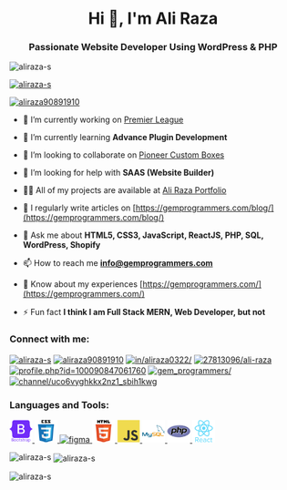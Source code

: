 <h1 align="center">Hi 👋, I'm Ali Raza</h1>
<h3 align="center">Passionate Website Developer Using WordPress & PHP</h3>

<p align="left"> <img src="https://komarev.com/ghpvc/?username=aliraza-s&label=Profile%20views&color=0e75b6&style=flat" alt="aliraza-s" /> </p>

<p align="left"> <a href="https://github.com/ryo-ma/github-profile-trophy"><img src="https://github-profile-trophy.vercel.app/?username=aliraza-s" alt="aliraza-s" /></a> </p>

<p align="left"> <a href="https://twitter.com/aliraza90891910" target="blank"><img src="https://img.shields.io/twitter/follow/aliraza90891910?logo=twitter&style=for-the-badge" alt="aliraza90891910" /></a> </p>

- 🔭 I’m currently working on [Premier League](https://premierleague.com.co/)

- 🌱 I’m currently learning **Advance Plugin Development**

- 👯 I’m looking to collaborate on [Pioneer Custom Boxes](https://www.pioneercustomboxes.com/)

- 🤝 I’m looking for help with **SAAS (Website Builder)**

- 👨‍💻 All of my projects are available at [Ali Raza Portfolio](https://alirazafreelancer.com/)

- 📝 I regularly write articles on [https://gemprogrammers.com/blog/](https://gemprogrammers.com/blog/)

- 💬 Ask me about **HTML5, CSS3, JavaScript, ReactJS, PHP, SQL, WordPress, Shopify**

- 📫 How to reach me **info@gemprogrammers.com**

- 📄 Know about my experiences [https://gemprogrammers.com/](https://gemprogrammers.com/)

- ⚡ Fun fact **I think I am Full Stack MERN, Web Developer, but not**

<h3 align="left">Connect with me:</h3>
<p align="left">
<a href="https://codepen.io/aliraza-s" target="blank"><img align="center" src="https://raw.githubusercontent.com/rahuldkjain/github-profile-readme-generator/master/src/images/icons/Social/codepen.svg" alt="aliraza-s" height="30" width="40" /></a>
<a href="https://twitter.com/aliraza90891910" target="blank"><img align="center" src="https://raw.githubusercontent.com/rahuldkjain/github-profile-readme-generator/master/src/images/icons/Social/twitter.svg" alt="aliraza90891910" height="30" width="40" /></a>
<a href="https://linkedin.com/in/in/aliraza0322/" target="blank"><img align="center" src="https://raw.githubusercontent.com/rahuldkjain/github-profile-readme-generator/master/src/images/icons/Social/linked-in-alt.svg" alt="in/aliraza0322/" height="30" width="40" /></a>
<a href="https://stackoverflow.com/users/27813096/ali-raza" target="blank"><img align="center" src="https://raw.githubusercontent.com/rahuldkjain/github-profile-readme-generator/master/src/images/icons/Social/stack-overflow.svg" alt="27813096/ali-raza" height="30" width="40" /></a>
<a href="https://fb.com/profile.php?id=100090847061760" target="blank"><img align="center" src="https://raw.githubusercontent.com/rahuldkjain/github-profile-readme-generator/master/src/images/icons/Social/facebook.svg" alt="profile.php?id=100090847061760" height="30" width="40" /></a>
<a href="https://instagram.com/gem_programmers/" target="blank"><img align="center" src="https://raw.githubusercontent.com/rahuldkjain/github-profile-readme-generator/master/src/images/icons/Social/instagram.svg" alt="gem_programmers/" height="30" width="40" /></a>
<a href="https://www.youtube.com/c/channel/uco6vyghkkx2nz1_sbih1kwg" target="blank"><img align="center" src="https://raw.githubusercontent.com/rahuldkjain/github-profile-readme-generator/master/src/images/icons/Social/youtube.svg" alt="channel/uco6vyghkkx2nz1_sbih1kwg" height="30" width="40" /></a>
</p>

<h3 align="left">Languages and Tools:</h3>
<p align="left"> <a href="https://getbootstrap.com" target="_blank" rel="noreferrer"> <img src="https://raw.githubusercontent.com/devicons/devicon/master/icons/bootstrap/bootstrap-plain-wordmark.svg" alt="bootstrap" width="40" height="40"/> </a> <a href="https://www.w3schools.com/css/" target="_blank" rel="noreferrer"> <img src="https://raw.githubusercontent.com/devicons/devicon/master/icons/css3/css3-original-wordmark.svg" alt="css3" width="40" height="40"/> </a> <a href="https://www.figma.com/" target="_blank" rel="noreferrer"> <img src="https://www.vectorlogo.zone/logos/figma/figma-icon.svg" alt="figma" width="40" height="40"/> </a> <a href="https://www.w3.org/html/" target="_blank" rel="noreferrer"> <img src="https://raw.githubusercontent.com/devicons/devicon/master/icons/html5/html5-original-wordmark.svg" alt="html5" width="40" height="40"/> </a> <a href="https://developer.mozilla.org/en-US/docs/Web/JavaScript" target="_blank" rel="noreferrer"> <img src="https://raw.githubusercontent.com/devicons/devicon/master/icons/javascript/javascript-original.svg" alt="javascript" width="40" height="40"/> </a> </a> <a href="https://www.mysql.com/" target="_blank" rel="noreferrer"> <img src="https://raw.githubusercontent.com/devicons/devicon/master/icons/mysql/mysql-original-wordmark.svg" alt="mysql" width="40" height="40"/> </a> <a href="https://www.php.net" target="_blank" rel="noreferrer"> <img src="https://raw.githubusercontent.com/devicons/devicon/master/icons/php/php-original.svg" alt="php" width="40" height="40"/> </a> <a href="https://reactjs.org/" target="_blank" rel="noreferrer"> <img src="https://raw.githubusercontent.com/devicons/devicon/master/icons/react/react-original-wordmark.svg" alt="react" width="40" height="40"/> </a> </p>

<p><img align="left" src="https://github-readme-stats.vercel.app/api/top-langs?username=aliraza-s&show_icons=true&locale=en&layout=compact" alt="aliraza-s" /></p>

<p>&nbsp;<img align="center" src="https://github-readme-stats.vercel.app/api?username=aliraza-s&show_icons=true&locale=en" alt="aliraza-s" /></p>

<p><img align="center" src="https://github-readme-streak-stats.herokuapp.com/?user=aliraza-s&" alt="aliraza-s" /></p>

